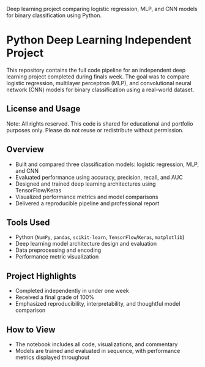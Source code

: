 Deep learning project comparing logistic regression, MLP, and CNN models for binary classification using Python.

# Python Deep Learning Independent Project

This repository contains the full code pipeline for an independent deep learning project completed during finals week. The goal was to compare logistic regression, multilayer perceptron (MLP), and convolutional neural network (CNN) models for binary classification using a real-world dataset.

## License and Usage
Note: All rights reserved.  This code is shared for educational and portfolio purposes only. Please do not reuse or redistribute without permission.

## Overview

- Built and compared three classification models: logistic regression, MLP, and CNN
- Evaluated performance using accuracy, precision, recall, and AUC
- Designed and trained deep learning architectures using TensorFlow/Keras
- Visualized performance metrics and model comparisons
- Delivered a reproducible pipeline and professional report

## Tools Used

- Python (`NumPy`, `pandas`, `scikit-learn`, `TensorFlow`/`Keras`, `matplotlib`)
- Deep learning model architecture design and evaluation
- Data preprocessing and encoding
- Performance metric visualization

## Project Highlights

- Completed independently in under one week
- Received a final grade of 100%
- Emphasized reproducibility, interpretability, and thoughtful model comparison

## How to View

- The notebook includes all code, visualizations, and commentary
- Models are trained and evaluated in sequence, with performance metrics displayed throughout



